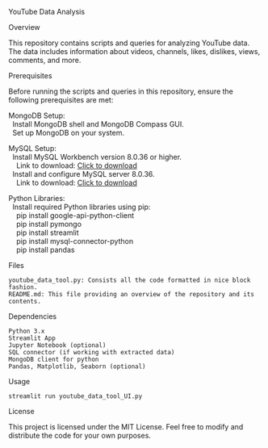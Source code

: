 YouTube Data Analysis

Overview

This repository contains scripts and queries for analyzing YouTube data. The data includes information about videos, channels, likes, dislikes, views, comments, and more.

Prerequisites


Before running the scripts and queries in this repository, ensure the following prerequisites are met:

MongoDB Setup:  
&nbsp;&nbsp;Install MongoDB shell and MongoDB Compass GUI.  
&nbsp;&nbsp;Set up MongoDB on your system.  

MySQL Setup:  
&nbsp;&nbsp;Install MySQL Workbench version 8.0.36 or higher.  
&nbsp;&nbsp;&nbsp;&nbsp;Link to download: [Click to download](https://dev.mysql.com/downloads/file/?id=525959)  
&nbsp;&nbsp;Install and configure MySQL server 8.0.36.  
&nbsp;&nbsp;&nbsp;&nbsp;Link to download: [Click to download](https://dev.mysql.com/downloads/file/?id=525167)  

Python Libraries:  
&nbsp;&nbsp;Install required Python libraries using pip:  
&nbsp;&nbsp;&nbsp;&nbsp;pip install google-api-python-client  
&nbsp;&nbsp;&nbsp;&nbsp;pip install pymongo  
&nbsp;&nbsp;&nbsp;&nbsp;pip install streamlit  
&nbsp;&nbsp;&nbsp;&nbsp;pip install mysql-connector-python  
&nbsp;&nbsp;&nbsp;&nbsp;pip install pandas



Files

    youtube_data_tool.py: Consists all the code formatted in nice block fashion.
    README.md: This file providing an overview of the repository and its contents.


Dependencies

    Python 3.x
    Streamlit App
    Jupyter Notebook (optional)
    SQL connector (if working with extracted data)
    MongoDB client for python
    Pandas, Matplotlib, Seaborn (optional)


Usage
  
    streamlit run youtube_data_tool_UI.py    
  

License

This project is licensed under the MIT License. Feel free to modify and distribute the code for your own purposes.
